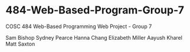 # 484-Web-Based-Program-Group-7

COSC 484 Web-Based Programming Web Project - Group 7

Sam Bishop
Sydney Pearce
Hanna Chang
Elizabeth Miller
Aayush Kharel
Matt Saxton
